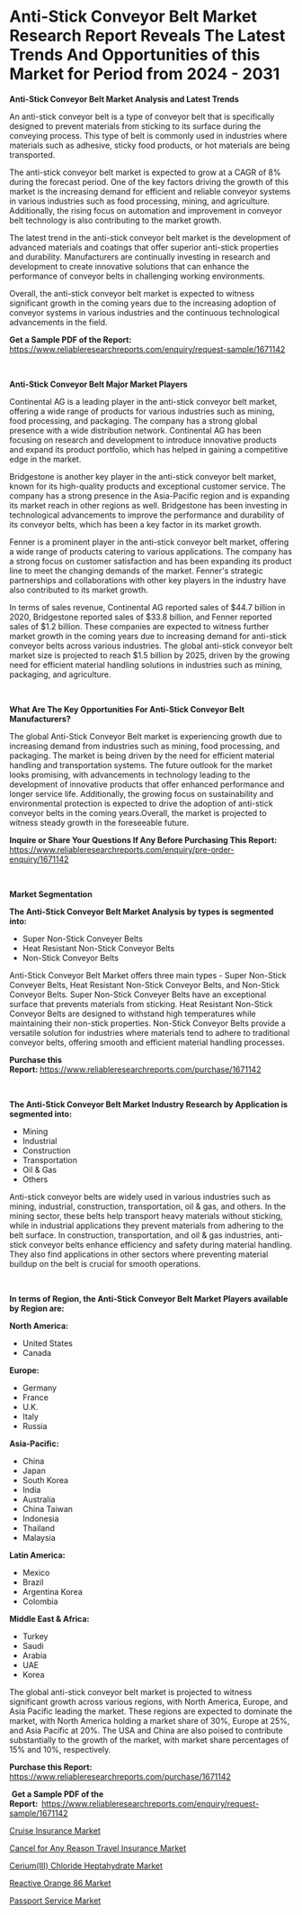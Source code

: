 <p><h1>Anti-Stick Conveyor Belt Market Research Report Reveals The Latest Trends And Opportunities of this Market for Period from 2024 - 2031</h1></p><p><strong>Anti-Stick Conveyor Belt Market Analysis and Latest Trends</strong></p>
<p><p>An anti-stick conveyor belt is a type of conveyor belt that is specifically designed to prevent materials from sticking to its surface during the conveying process. This type of belt is commonly used in industries where materials such as adhesive, sticky food products, or hot materials are being transported.</p><p>The anti-stick conveyor belt market is expected to grow at a CAGR of 8% during the forecast period. One of the key factors driving the growth of this market is the increasing demand for efficient and reliable conveyor systems in various industries such as food processing, mining, and agriculture. Additionally, the rising focus on automation and improvement in conveyor belt technology is also contributing to the market growth.</p><p>The latest trend in the anti-stick conveyor belt market is the development of advanced materials and coatings that offer superior anti-stick properties and durability. Manufacturers are continually investing in research and development to create innovative solutions that can enhance the performance of conveyor belts in challenging working environments.</p><p>Overall, the anti-stick conveyor belt market is expected to witness significant growth in the coming years due to the increasing adoption of conveyor systems in various industries and the continuous technological advancements in the field.</p></p>
<p><strong>Get a Sample PDF of the Report:&nbsp;</strong> <a href="https://www.reliableresearchreports.com/enquiry/request-sample/1671142">https://www.reliableresearchreports.com/enquiry/request-sample/1671142</a></p>
<p>&nbsp;</p>
<p><strong>Anti-Stick Conveyor Belt Major Market Players</strong></p>
<p><p>Continental AG is a leading player in the anti-stick conveyor belt market, offering a wide range of products for various industries such as mining, food processing, and packaging. The company has a strong global presence with a wide distribution network. Continental AG has been focusing on research and development to introduce innovative products and expand its product portfolio, which has helped in gaining a competitive edge in the market.</p><p>Bridgestone is another key player in the anti-stick conveyor belt market, known for its high-quality products and exceptional customer service. The company has a strong presence in the Asia-Pacific region and is expanding its market reach in other regions as well. Bridgestone has been investing in technological advancements to improve the performance and durability of its conveyor belts, which has been a key factor in its market growth.</p><p>Fenner is a prominent player in the anti-stick conveyor belt market, offering a wide range of products catering to various applications. The company has a strong focus on customer satisfaction and has been expanding its product line to meet the changing demands of the market. Fenner's strategic partnerships and collaborations with other key players in the industry have also contributed to its market growth.</p><p>In terms of sales revenue, Continental AG reported sales of $44.7 billion in 2020, Bridgestone reported sales of $33.8 billion, and Fenner reported sales of $1.2 billion. These companies are expected to witness further market growth in the coming years due to increasing demand for anti-stick conveyor belts across various industries. The global anti-stick conveyor belt market size is projected to reach $1.5 billion by 2025, driven by the growing need for efficient material handling solutions in industries such as mining, packaging, and agriculture.</p></p>
<p>&nbsp;</p>
<p><strong>What Are The Key Opportunities For Anti-Stick Conveyor Belt Manufacturers?</strong></p>
<p><p>The global Anti-Stick Conveyor Belt market is experiencing growth due to increasing demand from industries such as mining, food processing, and packaging. The market is being driven by the need for efficient material handling and transportation systems. The future outlook for the market looks promising, with advancements in technology leading to the development of innovative products that offer enhanced performance and longer service life. Additionally, the growing focus on sustainability and environmental protection is expected to drive the adoption of anti-stick conveyor belts in the coming years.Overall, the market is projected to witness steady growth in the foreseeable future.</p></p>
<p><strong>Inquire or Share Your Questions If Any Before Purchasing This Report:</strong> <a href="https://www.reliableresearchreports.com/enquiry/pre-order-enquiry/1671142">https://www.reliableresearchreports.com/enquiry/pre-order-enquiry/1671142</a></p>
<p>&nbsp;</p>
<p><strong>Market Segmentation</strong></p>
<p><strong>The Anti-Stick Conveyor Belt Market Analysis by types is segmented into:</strong></p>
<p><ul><li>Super Non-Stick Conveyer Belts</li><li>Heat Resistant Non-Stick Conveyor Belts</li><li>Non-Stick Conveyor Belts</li></ul></p>
<p><p>Anti-Stick Conveyor Belt Market offers three main types - Super Non-Stick Conveyer Belts, Heat Resistant Non-Stick Conveyor Belts, and Non-Stick Conveyor Belts. Super Non-Stick Conveyer Belts have an exceptional surface that prevents materials from sticking. Heat Resistant Non-Stick Conveyor Belts are designed to withstand high temperatures while maintaining their non-stick properties. Non-Stick Conveyor Belts provide a versatile solution for industries where materials tend to adhere to traditional conveyor belts, offering smooth and efficient material handling processes.</p></p>
<p><strong>Purchase this Report:&nbsp;</strong><a href="https://www.reliableresearchreports.com/purchase/1671142">https://www.reliableresearchreports.com/purchase/1671142</a></p>
<p>&nbsp;</p>
<p><strong>The Anti-Stick Conveyor Belt Market Industry Research by Application is segmented into:</strong></p>
<p><ul><li>Mining</li><li>Industrial</li><li>Construction</li><li>Transportation</li><li>Oil & Gas</li><li>Others</li></ul></p>
<p><p>Anti-stick conveyor belts are widely used in various industries such as mining, industrial, construction, transportation, oil & gas, and others. In the mining sector, these belts help transport heavy materials without sticking, while in industrial applications they prevent materials from adhering to the belt surface. In construction, transportation, and oil & gas industries, anti-stick conveyor belts enhance efficiency and safety during material handling. They also find applications in other sectors where preventing material buildup on the belt is crucial for smooth operations.</p></p>
<p>&nbsp;</p>
<p><strong>In terms of Region, the Anti-Stick Conveyor Belt Market Players available by Region are:</strong></p>
<p>
    <p> <strong> North America: </strong>
        <ul>
            <li>United States</li>
            <li>Canada</li>
        </ul>
        </p> 
    <p> <strong> Europe: </strong>
        <ul>
            <li>Germany</li>
            <li>France</li>
            <li>U.K.</li>
            <li>Italy</li>
            <li>Russia</li>
        </ul>
        </p> 
    <p> <strong> Asia-Pacific: </strong>
        <ul>
            <li>China</li>
            <li>Japan</li>
            <li>South Korea</li>
            <li>India</li>
            <li>Australia</li>
            <li>China Taiwan</li>
            <li>Indonesia</li>
            <li>Thailand</li>
            <li>Malaysia</li>
        </ul>
        </p> 
    <p> <strong> Latin America: </strong>
        <ul>
            <li>Mexico</li>
            <li>Brazil</li>
            <li>Argentina Korea</li>
            <li>Colombia</li>
        </ul>
        </p> 
    <p> <strong> Middle East & Africa: </strong>
        <ul>
            <li>Turkey</li>
            <li>Saudi</li>
            <li>Arabia</li>
            <li>UAE</li>
            <li>Korea</li>
        </ul>
    </p>
    </p>
<p><p>The global anti-stick conveyor belt market is projected to witness significant growth across various regions, with North America, Europe, and Asia Pacific leading the market. These regions are expected to dominate the market, with North America holding a market share of 30%, Europe at 25%, and Asia Pacific at 20%. The USA and China are also poised to contribute substantially to the growth of the market, with market share percentages of 15% and 10%, respectively.</p></p>
<p><strong>Purchase this Report: </strong><a href="https://www.reliableresearchreports.com/purchase/1671142">https://www.reliableresearchreports.com/purchase/1671142</a></p>
<p>&nbsp;<strong>Get a Sample PDF of the Report:&nbsp;&nbsp;</strong><a href="https://www.reliableresearchreports.com/enquiry/request-sample/1671142">https://www.reliableresearchreports.com/enquiry/request-sample/1671142</a></p>
<p><strong></strong></p>
<p><p><a href="https://medium.com/@malcomw102036/cruise-insurance-market-research-report-its-history-and-forecast-2024-to-2031-5d7373ed89a0">Cruise Insurance Market</a></p><p><a href="https://medium.com/@malcomw102036/cancel-for-any-reason-travel-insurance-market-competitive-analysis-market-trends-and-forecast-to-ec365ce9c2f1">Cancel for Any Reason Travel Insurance Market</a></p><p><a href="https://github.com/NorbertYates/Market-Research-Report-List-3/blob/main/ceriumiii-chloride-heptahydrate-market.md">Cerium(III) Chloride Heptahydrate Market</a></p><p><a href="https://github.com/prosalinda88/Market-Research-Report-List-3/blob/main/reactive-orange-86-market.md">Reactive Orange 86 Market</a></p><p><a href="https://medium.com/@peterm12562/passport-service-market-analysis-its-cagr-market-segmentation-and-global-industry-overview-be5e32a82047">Passport Service Market</a></p></p>